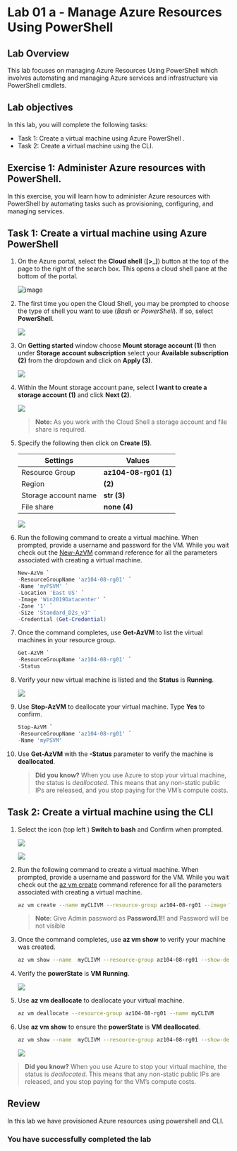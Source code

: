 # Lab 01 a - Manage Azure Resources Using PowerShell

## Lab Overview

This lab focuses on managing Azure Resources Using PowerShell which involves automating and managing Azure services and infrastructure via PowerShell cmdlets.

## Lab objectives

In this lab, you will complete the following tasks:

+ Task 1: Create a virtual machine using Azure PowerShell .
+ Task 2: Create a virtual machine using the CLI.

## Exercise 1: Administer Azure resources with PowerShell.

In this exercise, you will learn how to administer Azure resources with PowerShell by automating tasks such as provisioning, configuring, and managing services.

## Task 1: Create a virtual machine using Azure PowerShell 

1. On the Azure portal, select the **Cloud shell** (**[>_]**)  button at the top of the page to the right of the search box. This opens a cloud shell pane at the bottom of the portal.

   ![image](../Labs/Images/mod03-ai-102-image5.png)

1. The first time you open the Cloud Shell, you may be prompted to choose the type of shell you want to use (*Bash* or *PowerShell*). If so, select **PowerShell**.

     ![](../Labs/Images/pax8-image22.png)
   
1. On **Getting started** window choose **Mount storage account (1)** then under **Storage account subscription** select your **Available subscription (2)** from the dropdown and click on **Apply (3)**.

     ![](../Labs/Images/pax8-image23.png)

1. Within the Mount storage account pane, select **I want to create a storage account (1)** and click **Next (2)**. 

      ![](../Labs/Images/pax8-image24.png)
   
    >**Note:** As you work with the Cloud Shell a storage account and file share is required. 

1. Specify the following then click on **Create (5)**.
   
    | Settings | Values |
    |  -- | -- |
    | Resource Group | **az104-08-rg01 (1)** |
    | Region         | **<inject key="Region" enableCopy="false"/> (2)** |
    | Storage account name | **str<inject key="DeploymentID" enableCopy="false" />** **(3)** |
    | File share  | **none** **(4)** |

     ![](../Labs/Images/pax8-image25.png)

1. Run the following command to create a virtual machine. When prompted, provide a username and password for the VM. While you wait check out the [New-AzVM](https://learn.microsoft.com/powershell/module/az.compute/new-azvm?view=azps-11.1.0) command reference for all the parameters associated with creating a virtual machine.

    ```powershell
    New-AzVm `
    -ResourceGroupName 'az104-08-rg01' `
    -Name 'myPSVM' `
    -Location 'East US' `
    -Image 'Win2019Datacenter' `
    -Zone '1' `
    -Size 'Standard_D2s_v3' ` 
    -Credential (Get-Credential)
    ```

1. Once the command completes, use **Get-AzVM** to list the virtual machines in your resource group.

    ```powershell
    Get-AzVM `
    -ResourceGroupName 'az104-08-rg01' `
    -Status
    ```

1. Verify your new virtual machine is listed and the **Status** is **Running**.

    ![](../Labs/Images/pax8-image26.png)

1. Use **Stop-AzVM** to deallocate your virtual machine. Type **Yes** to confirm.

    ```powershell
    Stop-AzVM `
    -ResourceGroupName 'az104-08-rg01' `
    -Name 'myPSVM' 
    ```

1. Use **Get-AzVM** with the **-Status** parameter to verify the machine is **deallocated**.

    >**Did you know?** When you use Azure to stop your virtual machine, the status is *deallocated*. This means that any non-static public IPs are released, and you stop paying for the VM’s compute costs.

## Task 2: Create a virtual machine using the CLI 

1. Select the icon (top left ) **Switch to bash** and Confirm when prompted.

   ![](../Labs/Images/pax8-image27.png)

   ![](../Labs/Images/pax8-image28.png)

1. Run the following command to create a virtual machine. When prompted, provide a username and password for the VM. While you wait check out the [az vm create](https://learn.microsoft.com/cli/azure/vm?view=azure-cli-latest#az-vm-create) command reference for all the parameters associated with creating a virtual machine.

    ```sh
    az vm create --name myCLIVM --resource-group az104-08-rg01 --image Win2019Datacenter --admin-username localadmin --generate-ssh-keys
    ```
   >**Note**: Give Admin password as **Password.1!!** and Password will be not visible
   
1. Once the command completes, use **az vm show** to verify your machine was created.

    ```sh
    az vm show --name  myCLIVM --resource-group az104-08-rg01 --show-details
    ```

1. Verify the **powerState** is **VM Running**.

    ![](../Labs/Images/pax8-image29.png)

1. Use **az vm deallocate** to deallocate your virtual machine.

    ```sh
   az vm deallocate --resource-group az104-08-rg01 --name myCLIVM
    ```

1. Use **az vm show** to ensure the **powerState** is **VM deallocated**.

    ```sh
    az vm show --name  myCLIVM --resource-group az104-08-rg01 --show-details
    ```

    ![](../Labs/Images/pax8-image30.png)
   
  >**Did you know?** When you use Azure to stop your virtual machine, the status is *deallocated*. This means that any non-static public IPs are released, and you stop paying for the VM’s compute costs.

## Review

In this lab we have provisioned Azure resources using powershell and CLI.


### You have successfully completed the lab



